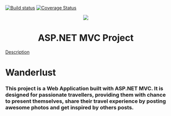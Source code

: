 [![Build status](https://ci.appveyor.com/api/projects/status/26tp36nvdh6924up?svg=true)](https://ci.appveyor.com/project/loriyanaa/wanderlust)
[![Coverage Status](https://coveralls.io/repos/github/loriyanaa/Wanderlust/badge.svg?branch=master)](https://coveralls.io/github/loriyanaa/Wanderlust?branch=master)

<p align="center">
<a href="http://academy.telerik.com/">
<img src="https://camo.githubusercontent.com/08ecbe7b67d65cc7c6990787e2836b27b4296f2d/68747470733a2f2f7261772e6769746875622e636f6d2f666c65787472792f54656c6572696b2d41636164656d792f6d61737465722f50726f6772616d6d696e6725323077697468253230432532332f436f6465732f4f746865722f54656c6572696b2e706e67"/>
</a>

<h1 align="center">ASP.NET MVC Project</h1>

[Description](https://github.com/TelerikAcademy/ASP.NET-MVC/blob/master/resources/Final%20Project/2017/README.md)

# Wanderlust

### This project is a Web Application built with ASP.NET MVC. It is designed for passionate travellers, providing them with chance to present themselves, share their travel experience by posting awesome photos and get inspired by others posts.